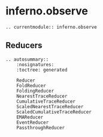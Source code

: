 # inferno.observe

```{eval-rst}
.. currentmodule:: inferno.observe
```

## Reducers
```{eval-rst}
.. autosummary::
    :nosignatures:
    :toctree: generated

    Reducer
    FoldReducer
    FoldingReducer
    NearestTraceReducer
    CumulativeTraceReducer
    ScaledNearestTraceReducer
    ScaledCumulativeTraceReducer
    EMAReducer
    EventReducer
    PassthroughReducer
```